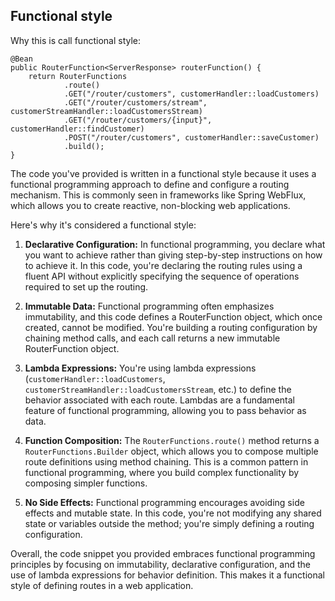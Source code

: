 ## Functional style

Why this is call functional style:

```shell
@Bean
public RouterFunction<ServerResponse> routerFunction() {
    return RouterFunctions
            .route()
            .GET("/router/customers", customerHandler::loadCustomers)
            .GET("/router/customers/stream", customerStreamHandler::loadCustomersStream)
            .GET("/router/customers/{input}", customerHandler::findCustomer)
            .POST("/router/customers", customerHandler::saveCustomer)
            .build();
}
```

The code you've provided is written in a functional style because it uses a functional programming approach to define and configure a routing mechanism. This is commonly seen in frameworks like Spring WebFlux, which allows you to create reactive, non-blocking web applications.

Here's why it's considered a functional style:

1. **Declarative Configuration:** In functional programming, you declare what you want to achieve rather than giving step-by-step instructions on how to achieve it. In this code, you're declaring the routing rules using a fluent API without explicitly specifying the sequence of operations required to set up the routing.

2. **Immutable Data:** Functional programming often emphasizes immutability, and this code defines a RouterFunction<ServerResponse> object, which once created, cannot be modified. You're building a routing configuration by chaining method calls, and each call returns a new immutable RouterFunction object.

3. **Lambda Expressions:** You're using lambda expressions (`customerHandler::loadCustomers`, `customerStreamHandler::loadCustomersStream`, etc.) to define the behavior associated with each route. Lambdas are a fundamental feature of functional programming, allowing you to pass behavior as data.

4. **Function Composition:** The `RouterFunctions.route()` method returns a `RouterFunctions.Builder` object, which allows you to compose multiple route definitions using method chaining. This is a common pattern in functional programming, where you build complex functionality by composing simpler functions.

5. **No Side Effects:** Functional programming encourages avoiding side effects and mutable state. In this code, you're not modifying any shared state or variables outside the method; you're simply defining a routing configuration.

Overall, the code snippet you provided embraces functional programming principles by focusing on immutability, declarative configuration, and the use of lambda expressions for behavior definition. This makes it a functional style of defining routes in a web application.